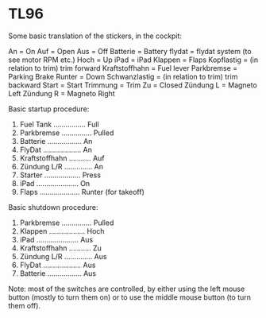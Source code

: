 # TL96

Some basic translation of the stickers, in the cockpit:

An = On
Auf = Open
Aus = Off
Batterie = Battery
flydat = flydat system (to see motor RPM etc.)
Hoch = Up
iPad = iPad
Klappen = Flaps
Kopflastig = (in relation to trim) trim forward
Kraftstoffhahn = Fuel lever
Parkbremse = Parking Brake
Runter = Down
Schwanzlastig = (in relation to trim) trim backward
Start = Start
Trimmung = Trim
Zu = Closed
Zündung L = Magneto Left
Zündung R = Magneto Right



Basic startup procedure:

1. Fuel Tank ................ Full
2. Parkbremse ............... Pulled
3. Batterie ................. An
4. FlyDat ................... An
5. Kraftstoffhahn ........... Auf
6. Zündung L/R .............. An
7. Starter .................. Press
8. iPad ..................... On
9. Flaps .................... Runter (for takeoff)


Basic shutdown procedure:


1. Parkbremse ............... Pulled
2. Klappen .................. Hoch
3. iPad ..................... Aus
4. Kraftstoffhahn ........... Zu
5. Zündung L/R .............. Aus
6. FlyDat ................... Aus
7. Batterie ................. Aus


Note: most of the switches are controlled, by either using the left mouse button (mostly to turn them on) or to use the middle mouse button (to turn them off).
